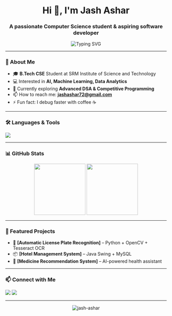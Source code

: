 <!-- Title Section -->
<h1 align="center">Hi 👋, I'm Jash Ashar</h1>
<h3 align="center">A passionate Computer Science student & aspiring software developer</h3>

<!-- Animated Typing Effect -->
<p align="center">
  <img src="https://readme-typing-svg.herokuapp.com?size=25&duration=3000&color=00F7FF&center=true&vCenter=true&lines=AI+Enthusiast;Full+Stack+Developer;C%2B%2B+Lover;Always+Learning+New+Things" alt="Typing SVG">
</p>

---

### 🚀 About Me
- 🎓 **B.Tech CSE** Student at SRM Institute of Science and Technology  
- 💻 Interested in **AI, Machine Learning, Data Analytics**  
- 🌱 Currently exploring **Advanced DSA & Competitive Programming**  
- 📫 How to reach me: **jashashar72@gmail.com**  
- ⚡ Fun fact: I debug faster with coffee ☕

---

### 🛠️ Languages & Tools
<p align="left">
  <img src="https://skillicons.dev/icons?i=cpp,python,java,html,css,javascript,mysql,git,github,vscode,opencv" />
</p>

---

### 📊 GitHub Stats
<p align="center">
  <img height="160em" src="https://github-readme-stats.vercel.app/api?username=Jxshxr&show_icons=true&theme=tokyonight&count_private=true"/>
  <img height="160em" src="https://github-readme-streak-stats.herokuapp.com/?user=Jxshxr&theme=tokyonight"/>
</p>

---

### 🌟 Featured Projects
- 🚗 **[Automatic License Plate Recognition]** – Python + OpenCV + Tesseract OCR
- 📦 **[Hotel Management System]** – Java Swing + MySQL
- 💊 **[Medicine Recommendation System]** – AI-powered health assistant

---

### 📫 Connect with Me
<p align="left">
  <a href="https://linkedin.com/in/jash-ashar" target="_blank"><img src="https://skillicons.dev/icons?i=linkedin"></a>
  <a href="mailto:your-email"><img src="https://skillicons.dev/icons?i=gmail"></a>
</p>

---

<p align="center">
  <img src="https://komarev.com/ghpvc/?username=jash-ashar&label=Profile%20Views&color=0e75b6&style=flat" alt="jash-ashar" />
</p>
